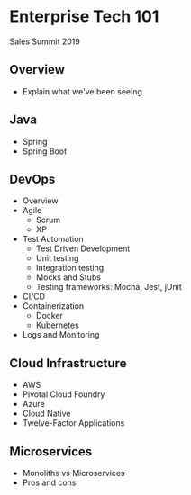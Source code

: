 # Enterprise Tech 101
Sales Summit 2019 

## Overview 

- Explain what we've been seeing 

## Java

- Spring
- Spring Boot 

## DevOps

- Overview
- Agile 
  - Scrum
  - XP 
- Test Automation 
  - Test Driven Development
  - Unit testing
  - Integration testing
  - Mocks and Stubs
  - Testing frameworks: Mocha, Jest, jUnit
- CI/CD
- Containerization
  - Docker
  - Kubernetes
- Logs and Monitoring 

## Cloud Infrastructure

- AWS
- Pivotal Cloud Foundry
- Azure 
- Cloud Native
- Twelve-Factor Applications

## Microservices

- Monoliths vs Microservices
- Pros and cons 


